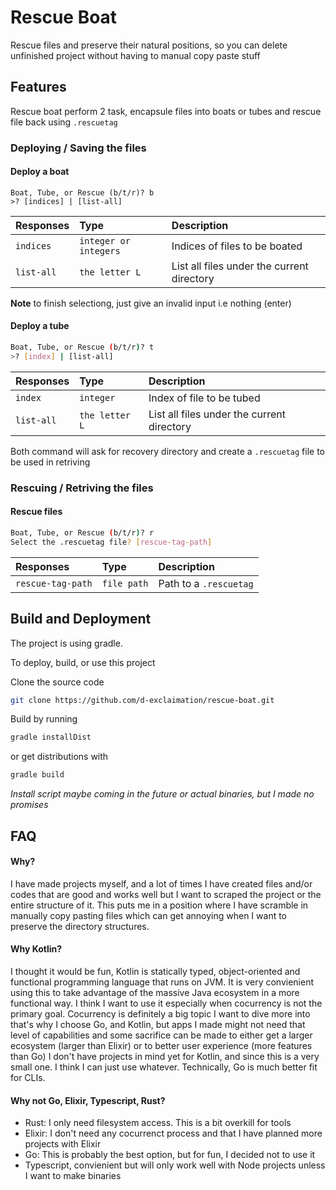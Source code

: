 
# Rescue Boat

Rescue files and preserve their natural positions, so you can delete unfinished project without having to manual copy paste stuff




## Features

Rescue boat perform 2 task, encapsule files into boats or tubes and rescue file back using `.rescuetag`

### Deploying / Saving the files

#### Deploy a boat

```
Boat, Tube, or Rescue (b/t/r)? b
>? [indices] | [list-all]
```

| Responses | Type     | Description                |
| :-------- | :------- | :------------------------- |
| `indices` | `integer or integers` | Indices of files to be boated |
| `list-all`| `the letter L`| List all files under the current directory |

**Note** to finish selectiong, just give an invalid input i.e nothing (enter)

#### Deploy a tube

```bash
Boat, Tube, or Rescue (b/t/r)? t
>? [index] | [list-all]
```

| Responses | Type     | Description                |
| :-------- | :------- | :------------------------- |
| `index` | `integer` | Index of file to be tubed |
| `list-all`| `the letter L`| List all files under the current directory |


Both command will ask for recovery directory and create a `.rescuetag` file to 
be used in retriving

### Rescuing / Retriving the files

#### Rescue files

```bash
Boat, Tube, or Rescue (b/t/r)? r
Select the .rescuetag file? [rescue-tag-path]
```

| Responses | Type     | Description                |
| :-------- | :------- | :------------------------- |
| `rescue-tag-path` | `file path` | Path to a `.rescuetag` |

  
## Build and Deployment

The project is using gradle.

To deploy, build, or use this project 

Clone the source code
```bash
git clone https://github.com/d-exclaimation/rescue-boat.git
```
Build by running

```bash
gradle installDist
```

or get distributions with

```bash
gradle build
```

_Install script maybe coming in the future or actual binaries, but I made no promises_

  
## FAQ

#### Why?

I have made projects myself, and a lot of times I have created files and/or codes that are good and works well but I want to scraped the project or the entire structure of it.
This puts me in a position where I have scramble in manually copy pasting files which can get annoying when I want to preserve the directory structures.


#### Why Kotlin?

I thought it would be fun, Kotlin is statically typed, object-oriented and functional programming language that runs on JVM. 
It is very convienient using this to take advantage of the massive Java ecosystem in a more functional way.
I think I want to use it especially when cocurrency is not the primary goal. Cocurrency is definitely a big topic I want to dive more into that's why I choose Go, and Kotlin, but apps I made might not need that level of capabilities and some sacrifice can be made to either get a larger ecosystem (larger than Elixir) or to better user experience (more features than Go)
I don't have projects in mind yet for Kotlin, and since this is a very small one. I think I can just use whatever. Technically, Go is much better fit for CLIs.

#### Why not Go, Elixir, Typescript, Rust?

- Rust: I only need filesystem access. This is a bit overkill for tools
- Elixir: I don't need any cocurrenct process and that I have planned more projects with Elixir
- Go: This is probably the best option, but for fun, I decided not to use it
- Typescript, convienient but will only work well with Node projects unless I want to make binaries

